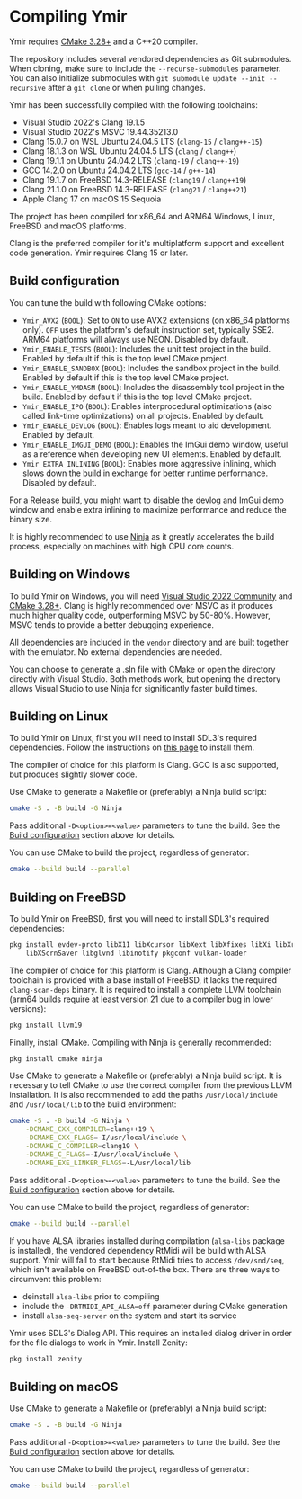 # Compiling Ymir

Ymir requires [CMake 3.28+](https://cmake.org/) and a C++20 compiler.

The repository includes several vendored dependencies as Git submodules. When cloning, make sure to include the `--recurse-submodules` parameter.
You can also initialize submodules with `git submodule update --init --recursive` after a `git clone` or when pulling changes.

Ymir has been successfully compiled with the following toolchains:
- Visual Studio 2022's Clang 19.1.5
- Visual Studio 2022's MSVC 19.44.35213.0
- Clang 15.0.7 on WSL Ubuntu 24.04.5 LTS (`clang-15` / `clang++-15`)
- Clang 18.1.3 on WSL Ubuntu 24.04.5 LTS (`clang` / `clang++`)
- Clang 19.1.1 on Ubuntu 24.04.2 LTS (`clang-19` / `clang++-19`)
- GCC 14.2.0 on Ubuntu 24.04.2 LTS (`gcc-14` / `g++-14`)
- Clang 19.1.7 on FreeBSD 14.3-RELEASE (`clang19` / `clang++19`)
- Clang 21.1.0 on FreeBSD 14.3-RELEASE (`clang21` / `clang++21`)
- Apple Clang 17 on macOS 15 Sequoia

The project has been compiled for x86_64 and ARM64 Windows, Linux, FreeBSD and macOS platforms.

Clang is the preferred compiler for it's multiplatform support and excellent code generation. Ymir requires Clang 15 or later.


## Build configuration

You can tune the build with following CMake options:

- `Ymir_AVX2` (`BOOL`): Set to `ON` to use AVX2 extensions (on x86_64 platforms only). `OFF` uses the platform's default instruction set, typically SSE2. ARM64 platforms will always use NEON. Disabled by default.
- `Ymir_ENABLE_TESTS` (`BOOL`): Includes the unit test project in the build. Enabled by default if this is the top level CMake project.
- `Ymir_ENABLE_SANDBOX` (`BOOL`): Includes the sandbox project in the build. Enabled by default if this is the top level CMake project.
- `Ymir_ENABLE_YMDASM` (`BOOL`): Includes the disassembly tool project in the build. Enabled by default if this is the top level CMake project.
- `Ymir_ENABLE_IPO` (`BOOL`): Enables interprocedural optimizations (also called link-time optimizations) on all projects. Enabled by default.
- `Ymir_ENABLE_DEVLOG` (`BOOL`): Enables logs meant to aid development. Enabled by default.
- `Ymir_ENABLE_IMGUI_DEMO` (`BOOL`): Enables the ImGui demo window, useful as a reference when developing new UI elements. Enabled by default.
- `Ymir_EXTRA_INLINING` (`BOOL`): Enables more aggressive inlining, which slows down the build in exchange for better runtime performance. Disabled by default.

For a Release build, you might want to disable the devlog and ImGui demo window and enable extra inlining to maximize performance and reduce the binary size.

It is highly recommended to use [Ninja](https://ninja-build.org/) as it greatly accelerates the build process, especially on machines with high CPU core counts.


## Building on Windows

To build Ymir on Windows, you will need [Visual Studio 2022 Community](https://visualstudio.microsoft.com/vs/community/) and [CMake 3.28+](https://cmake.org/).
Clang is highly recommended over MSVC as it produces much higher quality code, outperforming MSVC by 50-80%. However, MSVC tends to provide a better debugging experience.

All dependencies are included in the `vendor` directory and are built together with the emulator. No external dependencies are needed.

You can choose to generate a .sln file with CMake or open the directory directly with Visual Studio.
Both methods work, but opening the directory allows Visual Studio to use Ninja for significantly faster build times.


## Building on Linux

To build Ymir on Linux, first you will need to install SDL3's required dependencies. Follow the instructions on [this page](https://wiki.libsdl.org/SDL3/README-linux) to install them.

The compiler of choice for this platform is Clang. GCC is also supported, but produces slightly slower code.

Use CMake to generate a Makefile or (preferably) a Ninja build script:

```sh
cmake -S . -B build -G Ninja
```

Pass additional `-D<option>=<value>` parameters to tune the build. See the [Build configuration](#build-configuration) section above for details.

You can use CMake to build the project, regardless of generator:

```sh
cmake --build build --parallel
```


## Building on FreeBSD

To build Ymir on FreeBSD, first you will need to install SDL3's required dependencies:

```sh
pkg install evdev-proto libX11 libXcursor libXext libXfixes libXi libXrandr libXrender \
    libXScrnSaver libglvnd libinotify pkgconf vulkan-loader
```

The compiler of choice for this platform is Clang. Although a Clang compiler toolchain
is provided with a base install of FreeBSD, it lacks the required `clang-scan-deps`
binary. It is required to install a complete LLVM toolchain (arm64 builds require
at least version 21 due to a compiler bug in lower versions):

```sh
pkg install llvm19
```

Finally, install CMake. Compiling with Ninja is generally recommended:

```sh
pkg install cmake ninja
```

Use CMake to generate a Makefile or (preferably) a Ninja build script. It is necessary
to tell CMake to use the correct compiler from the previous LLVM installation. It
is also recommended to add the paths `/usr/local/include` and `/usr/local/lib` to
the build environment:

```sh
cmake -S . -B build -G Ninja \
    -DCMAKE_CXX_COMPILER=clang++19 \
    -DCMAKE_CXX_FLAGS=-I/usr/local/include \
    -DCMAKE_C_COMPILER=clang19 \
    -DCMAKE_C_FLAGS=-I/usr/local/include \
    -DCMAKE_EXE_LINKER_FLAGS=-L/usr/local/lib
```

Pass additional `-D<option>=<value>` parameters to tune the build. See the [Build configuration](#build-configuration) section above for details.

You can use CMake to build the project, regardless of generator:

```sh
cmake --build build --parallel
```

If you have ALSA libraries installed during compilation (`alsa-libs` package is
installed), the vendored dependency RtMidi will be build with ALSA support. Ymir
will fail to start because RtMidi tries to access `/dev/snd/seq`, which isn't available
on FreeBSD out-of-the box. There are three ways to circumvent this problem:

- deinstall `alsa-libs` prior to compiling
- include the `-DRTMIDI_API_ALSA=off` parameter during CMake generation
- install `alsa-seq-server` on the system and start its service

Ymir uses SDL3's Dialog API. This requires an installed dialog driver in order for
the file dialogs to work in Ymir. Install Zenity:

```sh
pkg install zenity
```


## Building on macOS

Use CMake to generate a Makefile or (preferably) a Ninja build script:

```sh
cmake -S . -B build -G Ninja
```

Pass additional `-D<option>=<value>` parameters to tune the build. See the [Build configuration](#build-configuration) section above for details.

You can use CMake to build the project, regardless of generator:

```sh
cmake --build build --parallel
```
